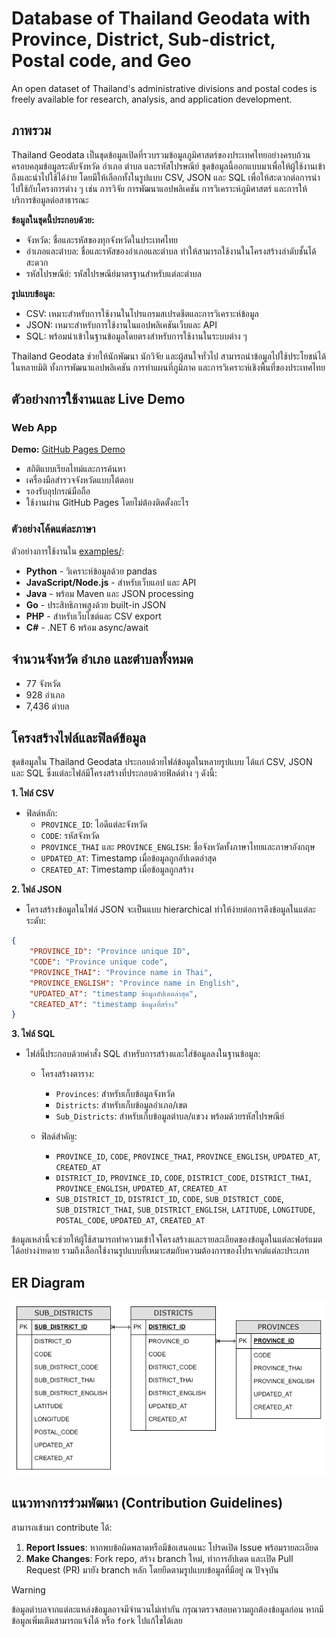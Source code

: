 # Database of Thailand Geodata with Province, District, Sub-district, Postal code, and Geo
An open dataset of Thailand's administrative divisions and postal codes is freely available for research, analysis, and application development.

## ภาพรวม
Thailand Geodata เป็นชุดข้อมูลเปิดที่รวบรวมข้อมูลภูมิศาสตร์ของประเทศไทยอย่างครบถ้วน ครอบคลุมข้อมูลระดับจังหวัด อำเภอ ตำบล และรหัสไปรษณีย์ ชุดข้อมูลนี้ออกแบบมาเพื่อให้ผู้ใช้งานเข้าถึงและนำไปใช้ได้ง่าย โดยมีให้เลือกทั้งในรูปแบบ CSV, JSON และ SQL เพื่อให้สะดวกต่อการนำไปใช้กับโครงการต่าง ๆ เช่น การวิจัย การพัฒนาแอปพลิเคชัน การวิเคราะห์ภูมิศาสตร์ และการให้บริการข้อมูลต่อสาธารณะ

**ข้อมูลในชุดนี้ประกอบด้วย:**

- จังหวัด: ชื่อและรหัสของทุกจังหวัดในประเทศไทย
- อำเภอและตำบล: ชื่อและรหัสของอำเภอและตำบล ทำให้สามารถใช้งานในโครงสร้างลำดับชั้นได้สะดวก
- รหัสไปรษณีย์: รหัสไปรษณีย์มาตรฐานสำหรับแต่ละตำบล

**รูปแบบข้อมูล:**

- CSV: เหมาะสำหรับการใช้งานในโปรแกรมสเปรดชีตและการวิเคราะห์ข้อมูล
- JSON: เหมาะสำหรับการใช้งานในแอปพลิเคชันเว็บและ API
- SQL: พร้อมนำเข้าในฐานข้อมูลโดยตรงสำหรับการใช้งานในระบบต่าง ๆ

Thailand Geodata ช่วยให้นักพัฒนา นักวิจัย และผู้สนใจทั่วไป สามารถนำข้อมูลไปใช้ประโยชน์ได้ในหลายมิติ ทั้งการพัฒนาแอปพลิเคชัน การทำแผนที่ภูมิภาค และการวิเคราะห์เชิงพื้นที่ของประเทศไทย

## ตัวอย่างการใช้งานและ Live Demo

### **Web App**
**Demo:** [GitHub Pages Demo](https://dhanabhon.github.io/thailand-geodata/examples/web-app/)

- สถิติแบบเรียลไทม์และการค้นหา
- เครื่องมือสำรวจจังหวัดแบบโต้ตอบ
- รองรับอุปกรณ์มือถือ
- ใช้งานผ่าน GitHub Pages โดยไม่ต้องติดตั้งอะไร

### **ตัวอย่างโค้ดแต่ละภาษา**
ตัวอย่างการใช้งานใน [examples/](./examples/):
- **Python** - วิเคราะห์ข้อมูลด้วย pandas
- **JavaScript/Node.js** - สำหรับเว็บแอป และ API
- **Java** - พร้อม Maven และ JSON processing
- **Go** - ประสิทธิภาพสูงด้วย built-in JSON
- **PHP** - สำหรับเว็บไซต์และ CSV export
- **C#** - .NET 6 พร้อม async/await

## จำนวนจังหวัด อำเภอ และตำบลทั้งหมด
- 77 จังหวัด
- 928 อำเภอ
- 7,436 ตำบล

## โครงสร้างไฟล์และฟิลด์ข้อมูล
ชุดข้อมูลใน Thailand Geodata ประกอบด้วยไฟล์ข้อมูลในหลายรูปแบบ ได้แก่ CSV, JSON และ SQL ซึ่งแต่ละไฟล์มีโครงสร้างที่ประกอบด้วยฟิลด์ต่าง ๆ ดังนี้:

**1. ไฟล​์ CSV**
   - ฟิลด์หลัก:
     - `PROVINCE_ID`: ไอดีแต่ละจังหวัด
     - `CODE`: รหัสจังหวัด
     - `PROVINCE_THAI` และ `PROVINCE_ENGLISH`: ชื่อจังหวัดทั้งภาษาไทยและภาษาอังกฤษ
     - `UPDATED_AT`: Timestamp เมื่อข้อมูลถูกอัปเดตล่าสุด
     - `CREATED_AT`: Timestamp เมื่อข้อมูลถูกสร้าง
  
**2. ไฟล์ JSON**
  - โครงสร้างข้อมูลในไฟล์ JSON จะเป็นแบบ hierarchical ทำให้ง่ายต่อการดึงข้อมูลในแต่ละระดับ:

```json
{
    "PROVINCE_ID": "Province unique ID",
    "CODE": "Province unique code",
    "PROVINCE_THAI": "Province name in Thai",
    "PROVINCE_ENGLISH": "Province name in English",
    "UPDATED_AT": "timestamp ข้อมูลอัปเดตล่าสุด",
    "CREATED_AT": "timestamp ข้อมูลที่สร้าง"
}
```

**3. ไฟล์ SQL**

- ไฟล์นี้ประกอบด้วยคำสั่ง SQL สำหรับการสร้างและใส่ข้อมูลลงในฐานข้อมูล:
  
  - โครงสร้างตาราง:
    - `Provinces`: สำหรับเก็บข้อมูลจังหวัด
    - `Districts`: สำหรับเก็บข้อมูลอำเภอ/เขต
    - `Sub_Districts`: สำหรับเก็บข้อมูลตำบล/แขวง พร้อมด้วยรหัสไปรษณีย์

  - ฟิลด์สำคัญ:
    - `PROVINCE_ID`, `CODE`, `PROVINCE_THAI`, `PROVINCE_ENGLISH`, `UPDATED_AT`, `CREATED_AT`
    - `DISTRICT_ID`, `PROVINCE_ID`, `CODE`, `DISTRICT_CODE`, `DISTRICT_THAI`, `PROVINCE_ENGLISH`, `UPDATED_AT`, `CREATED_AT`
    - `SUB_DISTRICT_ID`, `DISTRICT_ID`, `CODE`, `SUB_DISTRICT_CODE`, `SUB_DISTRICT_THAI`, `SUB_DISTRICT_ENGLISH`, `LATITUDE`, `LONGITUDE`, `POSTAL_CODE`, `UPDATED_AT`, `CREATED_AT`
   
ข้อมูลเหล่านี้จะช่วยให้ผู้ใช้สามารถทำความเข้าใจโครงสร้างและรายละเอียดของข้อมูลในแต่ละฟอร์แมตได้อย่างง่ายดาย รวมถึงเลือกใช้งานรูปแบบที่เหมาะสมกับความต้องการของโปรเจกต์แต่ละประเภท

## ER Diagram
![ER Diagram](/er-diagram/er-diagram.png)

## แนวทางการร่วมพัฒนา (Contribution Guidelines)

สามารถเข้ามา contribute ได้:

1. **Report Issues**: หากพบข้อผิดพลาดหรือมีข้อเสนอแนะ โปรดเปิด Issue พร้อมรายละเอียด
2. **Make Changes**: Fork repo, สร้าง branch ใหม่, ทำการอัปเดต และเปิด Pull Request (PR) มายัง branch หลัก โดยยึดตามรูปแบบข้อมูลที่มีอยู่ ณ ปัจจุบัน

> [!WARNING]
> ข้อมูลตำบลจากแต่ละแหล่งข้อมูลอาจมีจำนวนไม่เท่ากัน กรุณาตรวจสอบความถูกต้องข้อมูลก่อน หากมีข้อมูลเพิ่มเติมสามารถแจ้งได้ หรือ `fork` ไปแก้ไขได้เลย
